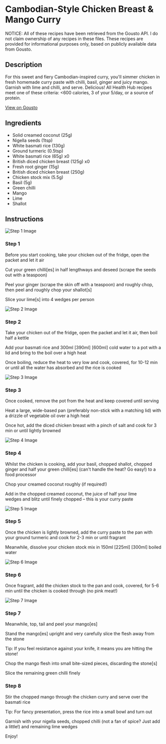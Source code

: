 # Cambodian-Style Chicken Breast & Mango Curry

NOTICE: All of these recipes have been retrieved from the Gousto API. I do not claim ownership of any recipes in these files. These recipes are provided for informational purposes only, based on publicly available data from Gousto.

## Description

For this sweet and fiery Cambodian-inspired curry, you'll simmer chicken in fresh homemade curry paste with chilli, basil, ginger and juicy mango. Garnish with lime and chilli, and serve. Delicious! All Health Hub recipes meet one of these criteria: <600 calories, 3 of your 5/day, or a source of protein.

[View on Gousto](https://www.gousto.co.uk/recipes/cookbook/cambodian-style-chicken-breast-mango-curry)

## Ingredients

- Solid creamed coconut (25g)
- Nigella seeds (1tsp)
- White basmati rice (130g)
- Ground turmeric (0.5tsp)
- White basmati rice (65g) x0
- British diced chicken breast (125g) x0
- Fresh root ginger (15g)
- British diced chicken breast (250g)
- Chicken stock mix (5.5g)
- Basil (5g)
- Green chilli
- Mango
- Lime
- Shallot

## Instructions

![Step 1 Image](https://production-media.gousto.co.uk/cms/recipe-step-image/step-1-1686641917797-x200.jpg)

### Step 1

Before you start cooking, take your chicken out of the fridge, open the packet and let it air

Cut your green chilli[es] in half lengthways and deseed (scrape the seeds out with a teaspoon)

Peel your ginger (scrape the skin off with a teaspoon) and roughly chop, then peel and roughly chop your shallot[s]

Slice your lime[s]<span class="text-danger"> </span>into 4 wedges per person

![Step 2 Image](https://production-media.gousto.co.uk/cms/recipe-step-image/step-2-1686641920117-x200.jpg)

### Step 2

Take your chicken out of the fridge, open the packet and let it air, then boil half a kettle

Add your basmati rice and 300ml <span class="text-purple">[390ml]</span> <span class="text-danger">[600ml]</span> cold water to a pot with a lid and bring to the boil over a high heat

Once boiling, reduce the heat to very low and cook, covered, for 10-12 min or until all the water has absorbed and the rice is cooked

![Step 3 Image](https://production-media.gousto.co.uk/cms/recipe-step-image/step-3-1686641923082-x200.jpg)

### Step 3

Once cooked, remove the pot from the heat and keep covered until serving

Heat a large, wide-based pan (preferably non-stick with a matching lid) with a drizzle of vegetable oil over a high heat

Once hot, add the diced chicken breast with a pinch of salt and cook for 3 min or until lightly browned

![Step 4 Image](https://production-media.gousto.co.uk/cms/recipe-step-image/step-4-1686641926273-x200.jpg)

### Step 4

Whilst the chicken is cooking, add your basil, chopped shallot, chopped ginger and half your green chilli[es] (can't handle the heat? Go easy!) to a food processor

Chop your creamed coconut roughly (if required!)

Add in the chopped creamed coconut, the juice of half your lime wedges and blitz until finely chopped – this is your curry paste

![Step 5 Image](https://production-media.gousto.co.uk/cms/recipe-step-image/step-5-1686641929985-x200.jpg)

### Step 5

Once the chicken is lightly browned, add the curry paste to the pan with your ground turmeric and cook for 2-3 min or until fragrant

Meanwhile, dissolve your chicken stock mix in 150ml <span class="text-purple">[225ml]</span> <span class="text-danger">[300ml]</span> boiled water

![Step 6 Image](https://production-media.gousto.co.uk/cms/recipe-step-image/step-6-1686641933110-x200.jpg)

### Step 6

Once fragrant, add the chicken stock to the pan and cook, covered, for 5-6 min until the chicken is cooked through (no pink meat!)

![Step 7 Image](https://production-media.gousto.co.uk/cms/recipe-step-image/step-7-1686641936328-x200.jpg)

### Step 7

Meanwhile, top, tail and peel your mango[es]

Stand the mango[es]<span class="text-danger"> </span>upright and very carefully slice the flesh away from the stone

Tip: If you feel resistance against your knife, it means you are hitting the stone!

Chop the mango flesh into small bite-sized pieces, discarding the stone[s]

Slice the remaining green chilli finely

### Step 8

Stir the chopped mango through the chicken curry and serve over the basmati rice

Tip: For fancy presentation, press the rice into a small bowl and turn out

Garnish with your nigella seeds, chopped chilli (not a fan of spice? Just add a little!) and remaining lime wedges

Enjoy!

